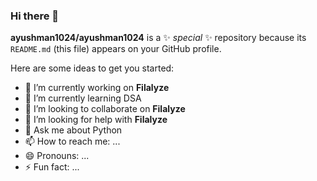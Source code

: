 ### Hi there 👋


**ayushman1024/ayushman1024** is a ✨ _special_ ✨ repository because its `README.md` (this file) appears on your GitHub profile.

Here are some ideas to get you started:

- 🔭 I’m currently working on **Filalyze**
- 🌱 I’m currently learning DSA
- 👯 I’m looking to collaborate on **Filalyze**
- 🤔 I’m looking for help with **Filalyze**
- 💬 Ask me about Python
- 📫 How to reach me: ...
- 😄 Pronouns: ...
- ⚡ Fun fact: ...
